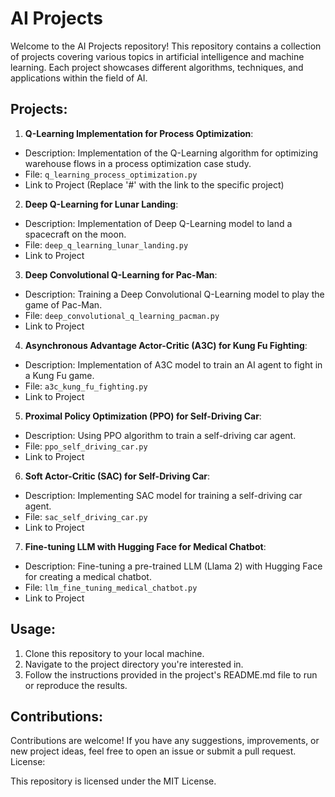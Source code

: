 # AI Projects

Welcome to the AI Projects repository! This repository contains a collection of projects covering various topics in artificial intelligence and machine learning. Each project showcases different algorithms, techniques, and applications within the field of AI.

## Projects:

1. **Q-Learning Implementation for Process Optimization**:

- Description: Implementation of the Q-Learning algorithm for optimizing warehouse flows in a process optimization case study.
- File: `q_learning_process_optimization.py`
- Link to Project (Replace '#' with the link to the specific project)
2. **Deep Q-Learning for Lunar Landing**:
- Description: Implementation of Deep Q-Learning model to land a spacecraft on the moon.
- File: `deep_q_learning_lunar_landing.py`
- Link to Project
3. **Deep Convolutional Q-Learning for Pac-Man**:
- Description: Training a Deep Convolutional Q-Learning model to play the game of Pac-Man.
- File: `deep_convolutional_q_learning_pacman.py`
- Link to Project
4. **Asynchronous Advantage Actor-Critic (A3C) for Kung Fu Fighting**:
- Description: Implementation of A3C model to train an AI agent to fight in a Kung Fu game.
- File: `a3c_kung_fu_fighting.py`
- Link to Project
5. **Proximal Policy Optimization (PPO) for Self-Driving Car**:
- Description: Using PPO algorithm to train a self-driving car agent.
- File: `ppo_self_driving_car.py`
- Link to Project
6. **Soft Actor-Critic (SAC) for Self-Driving Car**:
- Description: Implementing SAC model for training a self-driving car agent.
- File: `sac_self_driving_car.py`
- Link to Project
7. **Fine-tuning LLM with Hugging Face for Medical Chatbot**:
- Description: Fine-tuning a pre-trained LLM (Llama 2) with Hugging Face for creating a medical chatbot.
- File: `llm_fine_tuning_medical_chatbot.py`
- Link to Project

## Usage:

1. Clone this repository to your local machine.
2. Navigate to the project directory you're interested in.
3. Follow the instructions provided in the project's README.md file to run or reproduce the results.

## Contributions:

Contributions are welcome! If you have any suggestions, improvements, or new project ideas, feel free to open an issue or submit a pull request.
License:

This repository is licensed under the MIT License.

